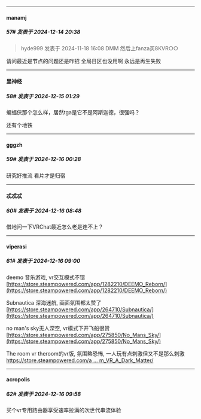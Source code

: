 ﻿
*****

####  manamj  
##### 57#       发表于 2024-12-14 20:38

<blockquote>hyde999 发表于 2024-11-18 16:08
DMM 然后上fanza买8KVR○○</blockquote>
请问最近是节点的问题还是咋招 全局日区也没用啊 永远是再生失败


*****

####  里神经  
##### 58#       发表于 2024-12-15 01:29

蝙蝠侠那个怎么样，居然tga是它不是阿斯迦德，很强吗？

还有个地铁


*****

####  gggzh  
##### 59#       发表于 2024-12-16 00:28

研究好推流 看片才是归宿


*****

####  忒忒忒  
##### 60#       发表于 2024-12-16 08:48

借地问一下VRChat最近怎么老是连不上？


*****

####  viperasi  
##### 61#       发表于 2024-12-16 09:00

deemo 音乐游戏, vr交互模式不错
[https://store.steampowered.com/app/1282210/DEEMO_Reborn/](https://store.steampowered.com/app/1282210/DEEMO_Reborn/)

Subnautica 深海迷航, 画面氛围都太赞了
[https://store.steampowered.com/app/264710/Subnautica/](https://store.steampowered.com/app/264710/Subnautica/)

no man's sky无人深空, vr模式下开飞船很赞
[https://store.steampowered.com/app/275850/No_Mans_Sky/](https://store.steampowered.com/app/275850/No_Mans_Sky/)

The room vr theroom的vr版, 氛围略恐怖, 一人玩有点刺激但又不是那么刺激
[https://store.steampowered.com/a ... m_VR_A_Dark_Matter/](https://store.steampowered.com/app/1104380/The_Room_VR_A_Dark_Matter/)


*****

####  acropolis  
##### 62#       发表于 2024-12-16 09:58

买个vr专用路由器享受速率拉满的次世代串流体验

